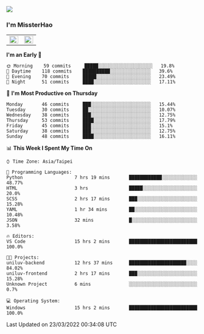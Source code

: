 ![](https://komarev.com/ghpvc/?username=MissterHao&color=ff69b4)

### I'm MissterHao


<!-- Readme stats -->
<!-- https://github.com/anuraghazra/github-readme-stats -->
<table>
<tr>
    <td valign="top" width="50%">
    <img src="https://github-readme-stats.vercel.app/api?username=MissterHao&hide_border=true&show_icons=true&locale=en" align="left" style="width: 100%" />
    </td>
    <td valign="top" width="50%">
    <img src="https://github-readme-stats.vercel.app/api/top-langs?username=MissterHao&hide_border=true&show_icons=true&locale=en&layout=compact" align="left" style="width: 100%" />
    </td>
</tr>
</table>  


<!--START_SECTION:waka-->
**I'm an Early 🐤** 

```text
🌞 Morning    59 commits     █████░░░░░░░░░░░░░░░░░░░░   19.8% 
🌆 Daytime    118 commits    ██████████░░░░░░░░░░░░░░░   39.6% 
🌃 Evening    70 commits     █████░░░░░░░░░░░░░░░░░░░░   23.49% 
🌙 Night      51 commits     ████░░░░░░░░░░░░░░░░░░░░░   17.11%

```
📅 **I'm Most Productive on Thursday** 

```text
Monday       46 commits     ███░░░░░░░░░░░░░░░░░░░░░░   15.44% 
Tuesday      30 commits     ██░░░░░░░░░░░░░░░░░░░░░░░   10.07% 
Wednesday    38 commits     ███░░░░░░░░░░░░░░░░░░░░░░   12.75% 
Thursday     53 commits     ████░░░░░░░░░░░░░░░░░░░░░   17.79% 
Friday       45 commits     ███░░░░░░░░░░░░░░░░░░░░░░   15.1% 
Saturday     38 commits     ███░░░░░░░░░░░░░░░░░░░░░░   12.75% 
Sunday       48 commits     ████░░░░░░░░░░░░░░░░░░░░░   16.11%

```


📊 **This Week I Spent My Time On** 

```text
⌚︎ Time Zone: Asia/Taipei

💬 Programming Languages: 
Python                   7 hrs 19 mins       ████████████░░░░░░░░░░░░░   48.77% 
HTML                     3 hrs               █████░░░░░░░░░░░░░░░░░░░░   20.0% 
SCSS                     2 hrs 17 mins       ███░░░░░░░░░░░░░░░░░░░░░░   15.28% 
YAML                     1 hr 34 mins        ██░░░░░░░░░░░░░░░░░░░░░░░   10.48% 
JSON                     32 mins             █░░░░░░░░░░░░░░░░░░░░░░░░   3.58%

🔥 Editors: 
VS Code                  15 hrs 2 mins       █████████████████████████   100.0%

🐱‍💻 Projects: 
uniluv-backend           12 hrs 37 mins      █████████████████████░░░░   84.02% 
uniluv-frontend          2 hrs 17 mins       ███░░░░░░░░░░░░░░░░░░░░░░   15.28% 
Unknown Project          6 mins              ░░░░░░░░░░░░░░░░░░░░░░░░░   0.7%

💻 Operating System: 
Windows                  15 hrs 2 mins       █████████████████████████   100.0%

```


 Last Updated on 23/03/2022 00:34:08 UTC
<!--END_SECTION:waka-->

<!--
**MissterHao/MissterHao** is a ✨ _special_ ✨ repository because its `README.md` (this file) appears on your GitHub profile.

Here are some ideas to get you started:

- 🔭 I’m currently working on ...
- 🌱 I’m currently learning ...
- 👯 I’m looking to collaborate on ...
- 🤔 I’m looking for help with ...
- 💬 Ask me about ...
- 📫 How to reach me: ...
- 😄 Pronouns: ...
- ⚡ Fun fact: ...
-->

